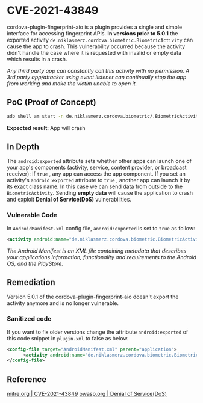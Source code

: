 
# CVE-2021-43849

cordova-plugin-fingerprint-aio is a plugin provides a single and simple interface for accessing fingerprint APIs. **In versions prior to 5.0.1** the exported activity `de.niklasmerz.cordova.biometric.BiometricActivity` can cause the app to crash. This vulnerability occurred because the activity didn't handle the case where it is requested with invalid or empty data which results in a crash.

 *Any third party app can constantly call this activity with no permission. A 3rd party app/attacker using event listener can continually stop the app from working and make the victim unable to open it.*

## PoC (Proof of Concept)

```zsh
adb shell am start -n de.niklasmerz.cordova.biometric/.BiometricActivity -e "" ""
```

**Expected result**: App will crash

## In Depth

The `android:exported` attribute sets whether other apps can launch one of your app's components (activity, service, content provider, or broadcast receiver): If `true` , any app can access the app component. If you set an activity's `android:exported` attribute to `true` , another app can launch it by its exact class name. In this case we can send data from outside to the `BiometricActivity`. Sending **empty data** will cause the application to crash and exploit **Denial of Service(DoS)** vulnerabilities.

### Vulnerable Code

In `AndroidManifest.xml` config file, `android:exported` is set to `true` as follow:

```xml
<activity android:name="de.niklasmerz.cordova.biometric.BiometricActivity" android:theme="@style/TransparentTheme" android:exported="true"/>
```

*The Android Manifest is an XML file containing metadata that describes
your applications information, functionality and requirements to
the Android OS, and the PlayStore.*

## Remediation

Version 5.0.1 of the cordova-plugin-fingerprint-aio doesn't export the activity anymore and is no longer vulnerable.

### Sanitized code

If you want to fix older versions change the attribute `android:exported` of this code snippet in `plugin.xml` to false as below.

```xml
<config-file target="AndroidManifest.xml" parent="application">
      <activity android:name="de.niklasmerz.cordova.biometric.BiometricActivity" android:theme="@style/TransparentTheme" android:exported="false"/>
</config-file>
```

## Reference

[mitre.org | CVE-2021-43849](https://cve.mitre.org/cgi-bin/cvename.cgi?name=CVE-2021-43849)
[owasp.org | Denial of Service(DoS)](https://owasp.org/www-community/attacks/Denial_of_Service)
